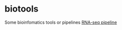 # biotools
Some bioinfomatics tools or pipelines
[RNA-seq pipeline](#https://github.com/707728642li/biotools/tree/main/rna-seq-pipeline)
